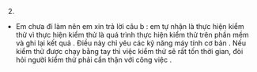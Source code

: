 2.
- Em chưa đi làm nên em xin trả lời câu b : em tự nhận là thực hiện kiểm thử vì thực hiện kiểm thử là quá trình thực hiện kiểm thử trên phần mềm và ghi lại kết quả . Điều này chỉ yêu các kỹ năng máy tính cơ bản . Nếu kiểm thử được chạy bằng tay thì việc kiểm thử sẽ rất tốn thời gian, đòi hỏi người kiểm thử phải cẩn thận với công việc .
